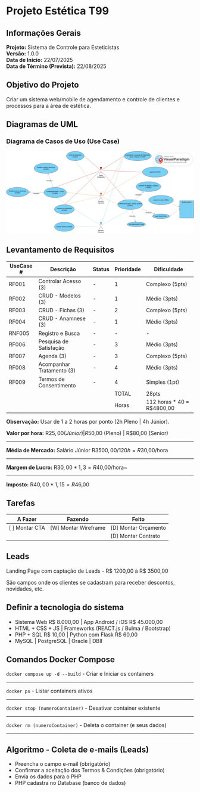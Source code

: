 # Projeto Estética T99

## Informações Gerais

**Projeto:** Sistema de Controle para Esteticistas <br>
**Versão:** 1.0.0 <br>
**Data de Início:** 22/07/2025 <br>
**Data de Término (Prevista):** 22/08/2025 <br>

## Objetivo do Projeto

Criar um sistema web/mobile de agendamento e controle de clientes e processos para a área de estética.

## Diagramas de UML

### Diagrama de Casos de Uso (Use Case)

![Diagrama de Caso de Uso](images/estetica_uml.jpg)

## Levantamento de Requisitos

| UseCase # |         Descrição         | Status | Prioridade |        Dificuldade         |
|-----------|---------------------------|--------|------------|----------------------------|
|   RF001   |   Controlar Acesso (3)    |   -    |     1      |        Complexo (5pts)     |
|   RF002   |   CRUD - Modelos (3)      |   -    |     1      |         Médio (3pts)       |
|   RF003   |    CRUD - Fichas (3)      |   -    |     2      |        Complexo (5pts)     |
|   RF004   |   CRUD - Anamnese (3)     |   -    |     1      |         Médio (3pts)       |
|   RNF005  |     Registro e Busca      |   -    |     -      |             -              |
|   RF006   |  Pesquisa de Satisfação   |   -    |     3      |         Médio (3pts)       |
|   RF007   |        Agenda (3)         |   -    |     3      |        Complexo (5pts)     |
|   RF008   | Acompanhar Tratamento (3) |   -    |     4      |         Médio (3pts)       |
|   RF009   |  Termos de Consentimento  |   -    |     4      |        Simples (1pt)       |
|           |                           |        |   TOTAL    |           28pts            |
|           |                           |        |   Horas    | 112 horas * 40 = R$4800,00 |

**Observação:** Usar de 1 a 2 horas por ponto (2h Pleno | 4h Júnior). <br>

**Valor por hora:** R$25,00 (Júnior) | R$50,00 (Pleno) | R$80,00 (Senior)
<hr>

**Média de Mercado:** Salário Júnior R$3500,00 / 120h = R$30,00/hora
<hr>

**Margem de Lucro:** R$30,00 * 1,3 = R$40,00/hora~
<hr>

**Imposto:** R$40,00 * 1,15 = R$46,00

## Tarefas

|    A Fazer     |        Fazendo         |        Feito          |
|----------------|------------------------|-----------------------|
| [ ] Montar CTA | [W] Montar Wireframe   |[D] Montar Orçamento   |  
|                |                        |[D] Montar Contrato    |


## Leads

Landing Page com captação de Leads - R$ 1200,00 à R$ 3500,00

São campos onde os clientes se cadastram para receber descontos, novidades, etc.

## Definir a tecnologia do sistema

- Sistema Web R$ 8.000,00 | App Android / iOS R$ 45.000,00
- HTML + CSS + JS | Frameworks (REACT.js / Bulma / Bootstrap)
- PHP + SQL R$ 10,00 | Python com Flask R$ 60,00
- MySQL | PostgreSQL | Oracle | DBII

## Comandos Docker Compose

`docker compose up -d --build` - Criar e Iniciar os containers <hr>
`docker ps` - Listar containers ativos <hr>
`docker stop (numeroContainer)` - Desativar container existente <hr>
`docker rm (numeroContainer)` - Deleta o container (e seus dados)<hr>

## Algoritmo - Coleta de e-mails (Leads)

- Preencha o campo e-mail (obrigatório)
- Confirmar a aceitação dos Termos & Condições (obrigatório)
- Envia os dados para o PHP
- PHP cadastra no Database (banco de dados)
